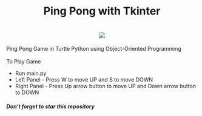 <div align="center">
  <h1> Ping Pong with Tkinter<h1>
  <img src="https://user-images.githubusercontent.com/83356501/130109768-75af5cb7-5b90-4165-bb8d-b4d6ec7e9192.gif"/>
</div>

Ping Pong Game in Turtle Python using Object-Oriented Programming
<br><br>
To Play Game 
- Run main.py 
- Left Panel - Press W to move UP and S to move DOWN 
- Right Panel - Press Up arrow button to move UP and Down arrow button to DOWN 
   
    
##### Don't forget to star this repository
